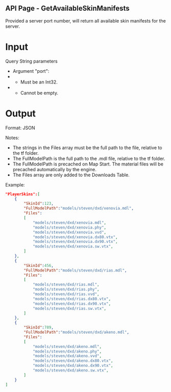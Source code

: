 ## API Page - GetAvailableSkinManifests ##

Provided a server port number, will return all available skin manifests for the server.

# Input 
Query String parameters

- Argument "port":
- - Must be an Int32. 
- - Cannot be empty.

# Output 
Format: JSON

Notes: 
- The strings in the Files array must be the full path to the file, relative to the tf folder.
- The FullModelPath is the full path to the .mdl file, relative to the tf folder.
- The FullModelPath is precached on Map Start. The material files will be precached automatically by the engine.
- The Files array are only added to the Downloads Table. 

Example: 
```json
"PlayerSkins":[
	{ 
		"SkinId":123, 
		"FullModelPath":"models/steven/dxd/xenovia.mdl", 
		"Files":
		[
			"models/steven/dxd/xenovia.mdl",
			"models/steven/dxd/xenovia.phy",
			"models/steven/dxd/xenovia.vvd",
			"models/steven/dxd/xenovia.dx80.vtx",
			"models/steven/dxd/xenovia.dx90.vtx",
			"models/steven/dxd/xenovia.sw.vtx",
		]
	},
	{
		"SkinId":456, 
		"FullModelPath":"models/steven/dxd/rias.mdl", 
		"Files":
		[
			"models/steven/dxd/rias.mdl",
			"models/steven/dxd/rias.phy",
			"models/steven/dxd/rias.vvd",
			"models/steven/dxd/rias.dx80.vtx",
			"models/steven/dxd/rias.dx90.vtx",
			"models/steven/dxd/rias.sw.vtx",
		] 
	},
	{
		"SkinId":789, 
		"FullModelPath":"models/steven/dxd/akeno.mdl", 
		"Files":
		[
			"models/steven/dxd/akeno.mdl",
			"models/steven/dxd/akeno.phy",
			"models/steven/dxd/akeno.vvd",
			"models/steven/dxd/akeno.dx80.vtx",
			"models/steven/dxd/akeno.dx90.vtx",
			"models/steven/dxd/akeno.sw.vtx",
		] 
	}
]
```